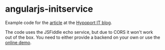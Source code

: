 angularjs-initservice
=====================

Example code for the [article](http://blog-it.hypoport.de/2013/10/28/angularjs-ordered-init-async-promise/) at the [Hypoport IT blog](http://blog-it.hypoport.de/).

The code uses the JSFiddle echo service, but due to CORS it won't work out of the box.
You need to either provide a backend on your own or use the [online demo](http://jsfiddle.net/gesellix/xxKjw/).
